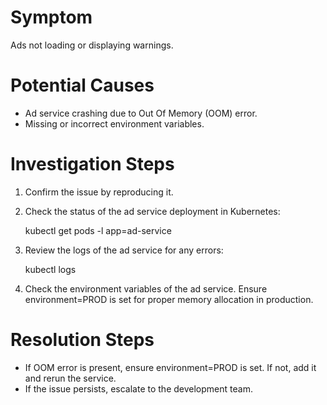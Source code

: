 # Symptom

Ads not loading or displaying warnings.

# Potential Causes

- Ad service crashing due to Out Of Memory (OOM) error.
- Missing or incorrect environment variables.

# Investigation Steps

1. Confirm the issue by reproducing it.
2. Check the status of the ad service deployment in Kubernetes:


    kubectl get pods -l app=ad-service

3. Review the logs of the ad service for any errors:


    kubectl logs <ad-service-pod-name>

4. Check the environment variables of the ad service. Ensure environment=PROD is set for proper memory allocation in production.

# Resolution Steps

- If OOM error is present, ensure environment=PROD is set. If not, add it and rerun the service.
- If the issue persists, escalate to the development team.